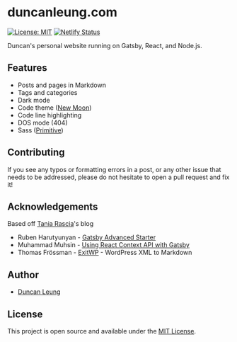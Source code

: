# duncanleung.com

[![License: MIT](https://img.shields.io/badge/License-MIT-blue.svg)](https://opensource.org/licenses/MIT) [![Netlify Status](https://api.netlify.com/api/v1/badges/13ce9f41-3ee8-4eca-8b5f-e467bfddba79/deploy-status)](https://app.netlify.com/sites/duncanleung/deploys)

Duncan's personal website running on Gatsby, React, and Node.js.

## Features

- Posts and pages in Markdown
- Tags and categories
- Dark mode
- Code theme ([New Moon](https://taniarascia.github.io/new-moon))
- Code line highlighting
- DOS mode (404)
- Sass ([Primitive](https://taniarascia.github.io/primitive))

## Contributing

If you see any typos or formatting errors in a post, or any other issue that needs to be addressed, please do not hesitate to open a pull request and fix it!

## Acknowledgements

Based off [Tania Rascia](https://github.com/taniarascia/taniarascia.com)'s blog

- Ruben Harutyunyan - [Gatsby Advanced Starter](https://github.com/vagr9k/gatsby-advanced-starter/)
- Muhammad Muhsin - [Using React Context API with Gatsby](https://www.gatsbyjs.org/blog/2019-01-31-using-react-context-api-with-gatsby/)
- Thomas Frössman - [ExitWP](https://github.com/thomasf/exitwp) - WordPress XML to Markdown

## Author

- [Duncan Leung](https://www.duncanleung.com)

<!-- <a href="https://patreon.com/taniarascia"><img src="https://img.shields.io/endpoint.svg?url=https://shieldsio-patreon.herokuapp.com/taniarascia&style=for-the-badge" alt="Patreon donate button" /> </a> -->

<!-- [![ko-fi](https://www.ko-fi.com/img/githubbutton_sm.svg)](https://ko-fi.com/F1F1GNP8) -->

## License

This project is open source and available under the [MIT License](LICENSE).
